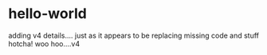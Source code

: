 # hello-world
adding v4 details....
just as it appears to be
replacing missing code and stuff
hotcha!
woo hoo....v4
